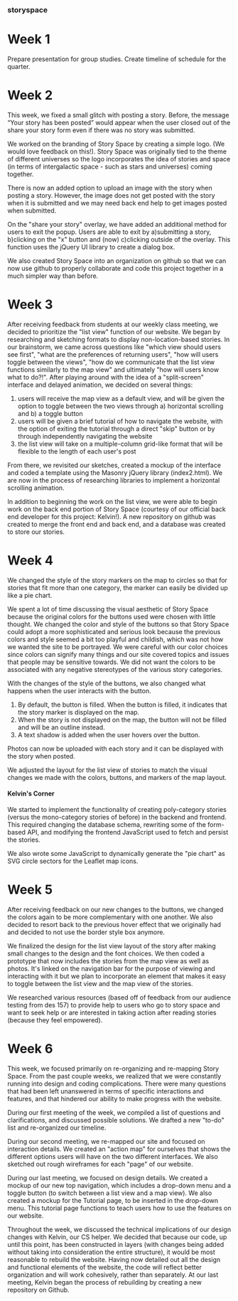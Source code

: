 ### storyspace

# Week 1

Prepare presentation for group studies. Create timeline of schedule for the quarter.

# Week 2

This week, we fixed a small glitch with posting a story. Before, the message “Your story has been posted” would appear when the user closed out of the share your story form even if there was no story was submitted.

We worked on the branding of Story Space by creating a simple logo. (We would love feedback on this!). Story Space was originally tied to the theme of different universes so the logo incorporates the idea of stories and space (in terms of intergalactic space - such as stars and universes) coming together.

There is now an added option to upload an image with the story when posting a story. However, the image does not get posted with the story when it is submitted and we may need back end help to get images posted when submitted.

On the "share your story" overlay, we have added an additional method for users to exit the popup. Users are able to exit by a)submitting a story, b)clicking on the "x" button and (now) c)clicking outside of the overlay. This function uses the jQuery UI library to create a dialog box.

We also created Story Space into an organization on github so that we can now use github to properly collaborate and code this project together in a much simpler way than before.

# Week 3

After receiving feedback from students at our weekly class meeting, we decided to prioritize the "list view" function of our website. We began by researching and sketching formats to display non-location-based stories. In our brainstorm, we came across questions like "which view should users see first", "what are the preferences of returning users", "how will users toggle between the views", "how do we communicate that the list view functions similarly to the map view" and ultimately "how will users know what to do?!". After playing around with the idea of a "split-screen" interface and delayed animation, we decided on several things:

1. users will receive the map view as a default view, and will be given the option to toggle between the two views through a) horizontal scrolling and b) a toggle button
2. users will be given a brief tutorial of how to navigate the website, with the option of exiting the tutorial through a direct "skip" button or by through independently navigating the website
3. the list view will take on a multiple-column grid-like format that will be flexible to the length of each user's post

From there, we revisited our sketches, created a mockup of the interface and coded a template using the Masonry jQuery library (index2.html). We are now in the process of researching libraries to implement a horizontal scrolling animation.

In addition to beginning the work on the list view, we were able to begin work on the back end portion of Story Space (courtesy of our official back end developer for this project: Kelvin!). A new repository on github was created to merge the front end and back end, and a database was created to store our stories.

# Week 4

We changed the style of the story markers on the map to circles so that for stories that fit more than one category, the marker can easily be divided up like a pie chart.

We spent a lot of time discussing the visual aesthetic of Story Space because the original colors for the buttons used were chosen with little thought. We changed the color and style of the buttons so that Story Space could adopt a more sophisticated and serious look because the previous colors and style seemed a bit too playful and childish, which was not how we wanted the site to be portrayed. We were careful with our color choices since colors can signify many things and our site covered topics and issues that people may be sensitive towards. We did not want the colors to be associated with any negative stereotypes of the various story categories.

With the changes of the style of the buttons, we also changed what happens when the user interacts with the button.

1. By default, the button is filled. When the button is filled, it indicates that the story marker is displayed on the map.
2. When the story is not displayed on the map, the button will not be filled and will be an outline instead.
3. A text shadow is added when the user hovers over the button.

Photos can now be uploaded with each story and it can be displayed with the story when posted.

We adjusted the layout for the list view of stories to match the visual changes we made with the colors, buttons, and markers of the map layout.

#### Kelvin's Corner

We started to implement the functionality of creating poly-category stories (versus the mono-category stories of before) in the backend and frontend. This required changing the database schema, rewriting some of the form-based API, and modifying the frontend JavaScript used to fetch and persist the stories.

We also wrote some JavaScript to dynamically generate the "pie chart" as SVG circle sectors for the Leaflet map icons.

# Week 5

After receiving feedback on our new changes to the buttons, we changed the colors again to be more complementary with one another. We also decided to resort back to the previous hover effect that we originally had and decided to not use the border style box anymore. 

We finalized the design for the list view layout of the story after making small changes to the design and the font choices. We then coded a prototype that now includes the stories from the map view as well as photos. It's linked on the navigation bar for the purpose of viewing and interacting with it but we plan to incorporate an element that makes it easy to toggle between the list view and the map view of the stories. 

We researched various resources (based off of feedback from our audience testing from des 157) to provide help to users who go to story space and want to seek help or are interested in taking action after reading stories (because they feel empowered).

# Week 6

This week, we focused primarily on re-organizing and re-mapping Story Space. From the past couple weeks, we realized that we were constantly running into design and coding complications. There were many questions that had been left unanswered in terms of specific interactions and features, and that hindered our ability to make progress with the website. 

During our first meeting of the week, we compiled a list of questions and clarifications, and discussed possible solutions. We drafted a new "to-do" list and re-organized our timeline.

During our second meeting, we re-mapped our site and focused on interaction details. We created an "action map" for ourselves that shows the different options users will have on the two different interfaces. We also sketched out rough wireframes for each "page" of our website.

During our last meeting, we focused on design details. We created a mockup of our new top navigation, which includes a drop-down menu and a toggle button (to switch between a list view and a map view). We also created a mockup for the Tutorial page, to be inserted in the drop-down menu. This tutorial page functions to teach users how to use the features on our website. 

Throughout the week, we discussed the technical implications of our design changes with Kelvin, our CS helper. We decided that because our code, up until this point, has been constructed in layers (with changes being added without taking into consideration the entire structure), it would be most reasonable to rebuild the website. Having now detailed out all the design and functional elements of the website, the code will reflect better organization and will work cohesively, rather than separately. At our last meeting, Kelvin began the process of rebuilding by creating a new repository on Github. 

